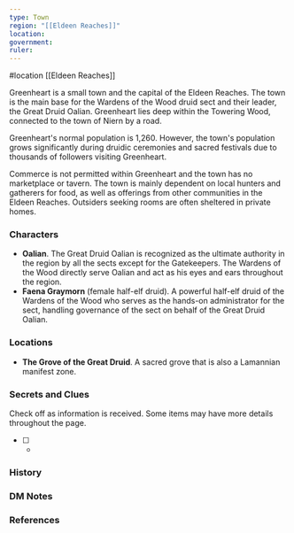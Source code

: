 ```yaml
---
type: Town
region: "[[Eldeen Reaches]]"
location: 
government: 
ruler:
---
```

 #location [[Eldeen Reaches]]

Greenheart is a small town and the capital of the Eldeen Reaches. The town is the main base for the Wardens of the Wood druid sect and their leader, the Great Druid Oalian. Greenheart lies deep within the Towering Wood, connected to the town of Niern by a road.

Greenheart's normal population is 1,260. However, the town's population grows significantly during druidic ceremonies and sacred festivals due to thousands of followers visiting Greenheart.

Commerce is not permitted within Greenheart and the town has no marketplace or tavern. The town is mainly dependent on local hunters and gatherers for food, as well as offerings from other communities in the Eldeen Reaches. Outsiders seeking rooms are often sheltered in private homes.

### Characters

* **Oalian**. The Great Druid Oalian is recognized as the ultimate authority in the region by all the sects except for the Gatekeepers. The Wardens of the Wood directly serve Oalian and act as his eyes and ears throughout the region.
* **Faena Graymorn** (female half-elf druid). A powerful half-elf druid of the Wardens of the Wood who serves as the hands-on administrator for the sect, handling governance of the sect on behalf of the Great Druid Oalian.

### Locations

* **The Grove of the Great Druid**. A sacred grove that is also a Lamannian manifest zone.

### Secrets and Clues
Check off as information is received. Some items may have more details throughout the page.

 - [ ] -

### History



### DM Notes



### References
